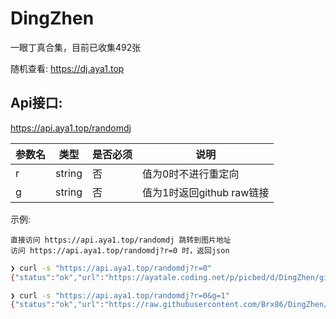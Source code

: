 # DingZhen
一眼丁真合集，目前已收集492张

随机查看: https://dj.aya1.top

## Api接口: 
https://api.aya1.top/randomdj

| 参数名 | 类型   | 是否必须 | 说明                      |
| ------ | ------ | -------- | ------------------------- |
| r      | string | 否       | 值为0时不进行重定向       |
| g      | string | 否       | 值为1时返回github raw链接 |

示例: 

    直接访问 https://api.aya1.top/randomdj 跳转到图片地址
    访问 https://api.aya1.top/randomdj?r=0 时，返回json

```bash
❯ curl -s "https://api.aya1.top/randomdj?r=0"
{"status":"ok","url":"https://ayatale.coding.net/p/picbed/d/DingZhen/git/raw/main/src/e8ec2812f1ff441d21abba6bb67bd898.jpg"}

❯ curl -s "https://api.aya1.top/randomdj?r=0&g=1"
{"status":"ok","url":"https://raw.githubusercontent.com/Brx86/DingZhen/main/src/5337fbb353d6f1c68c10bdf4cdcc3b56.jpg"}
```